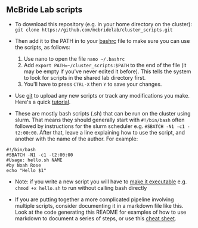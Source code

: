 ## McBride Lab scripts

* To download this repository (e.g. in your home directory on the cluster):
`git clone https://github.com/mcbridelab/cluster_scripts.git`

* Then add it to the PATH in to your [bashrc](https://unix.stackexchange.com/questions/129143/what-is-the-purpose-of-bashrc-and-how-does-it-work) file to make sure you can use the scripts, as follows: 

   1. Use nano to open the file
   `nano ~/.bashrc`
   2. Add 
   `export PATH=~/cluster_scripts:$PATH`
   to the end of the file (it may be empty if you've never edited it before). This tells the system to look for scripts in the shared lab directory first.
   3. You'll have to press `CTRL-X` then `Y` to save your changes.

* Use [git](https://guides.github.com/introduction/git-handbook/) to upload any new scripts or track any modifications you make. Here's a quick [tutorial](https://www.katacoda.com/courses/git).

* These are mostly bash scripts (.sh) that can be run on the cluster using slurm. That means they should generally start with `#!/bin/bash` often followed by instructions for the slurm scheduler e.g. `#SBATCH -N1 -c1 -t2:00:00`. After that, leave a line explaining how to use the script, and another with the name of the author. For example:
```
#!/bin/bash
#SBATCH -N1 -c1 -t2:00:00
#Usage: hello.sh NAME
#by Noah Rose
echo "Hello $1"
```
* Note: if you write a new script you will have to [make it executable](https://stackoverflow.com/questions/8779951/how-do-i-run-a-shell-script-without-using-sh-or-bash-commands) e.g. `chmod +x hello.sh` to run without calling bash directly

* If you are putting together a more complicated pipeline involving multiple scripts, consider documenting it in a markdown file like this. Look at the code generating this README for examples of how to use markdown to document a series of steps, or use this [cheat sheet](https://github.com/adam-p/markdown-here/wiki/Markdown-Cheatsheet#links).
